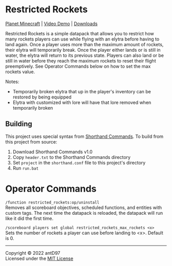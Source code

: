 # Restricted Rockets

[Planet Minecraft](https://www.planetminecraft.com/data-pack/restricted-rockets-5611086/) |
[Video Demo](TODO) |
[Downloads](https://github.com/antD97/RestrictedRockets/releases)

Restricted Rockets is a simple datapack that allows you to restrict how many rockets players can use
while flying with an elytra before having to land again. Once a player uses more than the maximum
amount of rockets, their elytra will temporarily break. Once the player either lands or is still in
water, the elytra will return to its previous state. Players can also land or be still in water
before they reach the maximum rockets to reset their flight preemptively. See Operator Commands
below on how to set the max rockets value.

Notes:
- Temporarily broken elytra that up in the player's inventory can be restored by being equipped
- Elytra with customized with lore will have that lore removed when temporarily broken

## Building

This project uses special syntax from
[Shorthand Commands](https://github.com/antD97/ShorthandCommands). To build from this project from
source:

1. Download Shorthand Commands v1.0
2. Copy `header.txt` to the Shorthand Commands directory
3. Set `project` in the `shorthand.conf` file to this project's directory
4. Run `run.bat`

# Operator Commands

`/function restricted_rockets:op/uninstall`  
Removes all scoreboard objectives, scheduled functions, and entities with custom tags. The next time
the datapack is reloaded, the datapack will run like it did the first time.

`/scoreboard players set global restricted_rockets_max_rockets <x>`  
Sets the number of rockets a player can use before landing to \<x>. Default is 0.

---
Copyright © 2022 antD97  
Licensed under the [MIT License](LICENSE)
